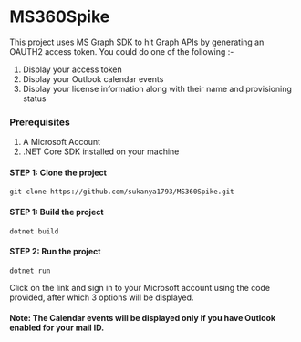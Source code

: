 # MS360Spike

This project uses MS Graph SDK to hit Graph APIs by generating an OAUTH2 access token. 
You could do one of the following :- 
1. Display your access token
2. Display your Outlook calendar events
3. Display your license information along with their name and provisioning status 

### Prerequisites

1. A Microsoft Account
2. .NET Core SDK installed on your machine

#### STEP 1: Clone the project

```git clone https://github.com/sukanya1793/MS360Spike.git```

#### STEP 1: Build the project

```dotnet build```

#### STEP 2: Run the project

```dotnet run```

Click on the link and sign in to your Microsoft account using the code provided, after which 3 options will be displayed. 
#### Note: The Calendar events will be displayed only if you have Outlook enabled for your mail ID.

